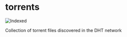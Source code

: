 torrents 
========
![Indexed](https://img.shields.io/badge/indexed-139287-blue)

Collection of torrent files discovered in the DHT network

